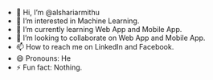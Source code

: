 - 👋 Hi, I’m @alshariarmithu
- 👀 I’m interested in Machine Learning.
- 🌱 I’m currently learning Web App and Mobile App.
- 💞️ I’m looking to collaborate on Web App and Mobile App.
- 📫 How to reach me on LinkedIn and Facebook.
- 😄 Pronouns: He
- ⚡ Fun fact: Nothing.

<!---
alshariarmithu/alshariarmithu is a ✨ special ✨ repository because its `README.md` (this file) appears on your GitHub profile.
You can click the Preview link to take a look at your changes.
--->
